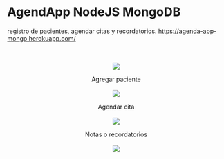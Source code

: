 # AgendApp NodeJS MongoDB
registro de pacientes, agendar citas y recordatorios. 
https://agenda-app-mongo.herokuapp.com/



<p align="center">
      <br><br>
      <img src="https://raw.githubusercontent.com/JairKevinFG/AgendApp/master/src/images/4.jpeg">
</p>
<p align="center">
    Agregar paciente
      <br><br>
      <img src="https://raw.githubusercontent.com/JairKevinFG/AgendApp/master/src/images/2.jpeg">
</p>
<p align="center">
    Agendar cita
      <br><br>
      <img src="https://raw.githubusercontent.com/JairKevinFG/AgendApp/master/src/images/1.jpeg">
</p>
<p align="center">
    Notas o recordatorios
      <br><br>
      <img src="https://raw.githubusercontent.com/JairKevinFG/AgendApp/master/src/images/3.jpeg">
</p>








